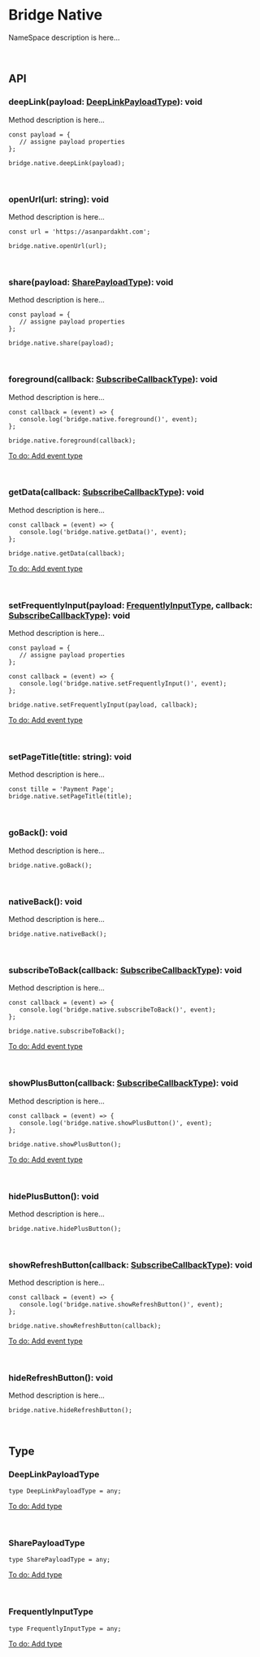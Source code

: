 # Bridge Native
NameSpace description is here...

<br>

## API


### deepLink(payload: [DeepLinkPayloadType](#deeplinkpayloadtype)): void
Method description is here...
   ~~~
   const payload = {
      // assigne payload properties
   };
   
   bridge.native.deepLink(payload);
   ~~~

<br>

### openUrl(url: string): void
Method description is here...
   ~~~
   const url = 'https://asanpardakht.com';
   
   bridge.native.openUrl(url);
   ~~~

<br>

### share(payload: [SharePayloadType](#sharepayloadtype)): void
Method description is here...
   ~~~
   const payload = {
      // assigne payload properties
   };

   bridge.native.share(payload);
   ~~~

<br>

### foreground(callback: [SubscribeCallbackType](./event#subscribecallbacktype)): void
Method description is here...
   ~~~
   const callback = (event) => {
      console.log('bridge.native.foreground()', event);
   };
   
   bridge.native.foreground(callback);
   ~~~
[To do: Add event type](./todo.md#sync-types-with-platforms)

<br>

### getData(callback: [SubscribeCallbackType](./event#subscribecallbacktype)): void
Method description is here...
   ~~~
   const callback = (event) => {
      console.log('bridge.native.getData()', event);
   };
   
   bridge.native.getData(callback);
   ~~~
[To do: Add event type](./todo.md#sync-types-with-platforms)

<br>

### setFrequentlyInput(payload: [FrequentlyInputType](#frequentlyinputtype), callback: [SubscribeCallbackType](./event#subscribecallbacktype)): void
Method description is here...
   ~~~
   const payload = {
      // assigne payload properties
   };
   
   const callback = (event) => {
      console.log('bridge.native.setFrequentlyInput()', event);
   };
   
   bridge.native.setFrequentlyInput(payload, callback);
   ~~~
[To do: Add event type](./todo.md#sync-types-with-platforms)

<br>

### setPageTitle(title: string): void
Method description is here...
   ~~~
   const tille = 'Payment Page';
   bridge.native.setPageTitle(title);
   ~~~

<br>

### goBack(): void
Method description is here...
   ~~~
   bridge.native.goBack();
   ~~~

<br>

### nativeBack(): void
Method description is here...
   ~~~
   bridge.native.nativeBack();
   ~~~

<br>

### subscribeToBack(callback: [SubscribeCallbackType](./event#subscribecallbacktype)): void
Method description is here...
   ~~~
   const callback = (event) => {
      console.log('bridge.native.subscribeToBack()', event);
   };
   
   bridge.native.subscribeToBack();
   ~~~
[To do: Add event type](./todo.md#sync-types-with-platforms)

<br>

### showPlusButton(callback: [SubscribeCallbackType](./event#subscribecallbacktype)): void
Method description is here...
   ~~~
   const callback = (event) => {
      console.log('bridge.native.showPlusButton()', event);
   };
   
   bridge.native.showPlusButton();
   ~~~
[To do: Add event type](./todo.md#sync-types-with-platforms)

<br>

### hidePlusButton(): void
Method description is here...
   ~~~
   bridge.native.hidePlusButton();
   ~~~

<br>

### showRefreshButton(callback: [SubscribeCallbackType](./event#subscribecallbacktype)): void
Method description is here...
   ~~~
   const callback = (event) => {
      console.log('bridge.native.showRefreshButton()', event);
   };
   
   bridge.native.showRefreshButton(callback);
   ~~~
[To do: Add event type](./todo.md#sync-types-with-platforms)

<br>

### hideRefreshButton(): void
Method description is here...
   ~~~
   bridge.native.hideRefreshButton();
   ~~~

<br>

## Type

### DeepLinkPayloadType
~~~
type DeepLinkPayloadType = any;
~~~
[To do: Add type](./todo.md#sync-types-with-platforms)

<br>

### SharePayloadType
~~~
type SharePayloadType = any;
~~~
[To do: Add type](./todo.md#sync-types-with-platforms)

<br>

### FrequentlyInputType
~~~
type FrequentlyInputType = any;
~~~
[To do: Add type](./todo.md#sync-types-with-platforms)

